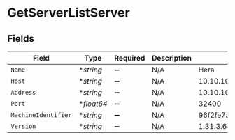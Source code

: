 # GetServerListServer


## Fields

| Field                                    | Type                                     | Required                                 | Description                              | Example                                  |
| ---------------------------------------- | ---------------------------------------- | ---------------------------------------- | ---------------------------------------- | ---------------------------------------- |
| `Name`                                   | **string*                                | :heavy_minus_sign:                       | N/A                                      | Hera                                     |
| `Host`                                   | **string*                                | :heavy_minus_sign:                       | N/A                                      | 10.10.10.47                              |
| `Address`                                | **string*                                | :heavy_minus_sign:                       | N/A                                      | 10.10.10.47                              |
| `Port`                                   | **float64*                               | :heavy_minus_sign:                       | N/A                                      | 32400                                    |
| `MachineIdentifier`                      | **string*                                | :heavy_minus_sign:                       | N/A                                      | 96f2fe7a78c9dc1f16a16bedbe90f98149be16b4 |
| `Version`                                | **string*                                | :heavy_minus_sign:                       | N/A                                      | 1.31.3.6868-28fc46b27                    |